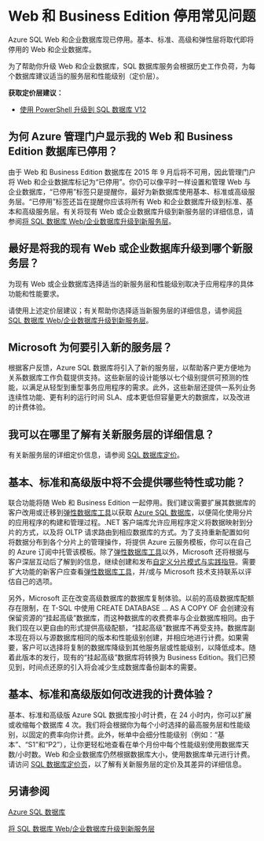 <properties 
   pageTitle="Azure SQL 数据库 Web 和 Business Edition 版停用常见问题 | Windows Azure"
   description="了解 Azure SQL Web 和企业数据库何时停用，并了解新服务层的特性和功能。"
   services="sql-database"
   documentationCenter="na"
   authors="stevestein"
   manager="jeffreyg"
   editor="monicar" />
<tags 
   ms.service="sql-database"
   ms.date="09/30/2015"
   wacn.date="11/27/2015" />

# Web 和 Business Edition 停用常见问题

Azure SQL Web 和企业数据库现已停用。基本、标准、高级和弹性层将取代即将停用的 Web 和企业数据库。

为了帮助你升级 Web 和企业数据库，SQL 数据库服务会根据历史工作负荷，为每个数据库建议适当的服务层和性能级别（定价层）。

**获取定价层建议：**

- [使用 PowerShell 升级到 SQL 数据库 V12](/documentation/articles/sql-database-upgrade-server)


## 为何 Azure 管理门户显示我的 Web 和 Business Edition 数据库已停用？

由于 Web 和 Business Edition 数据库在 2015 年 9 月后将不可用，因此管理门户将 Web 和企业数据库标记为“已停用”。你仍可以像平时一样设置和管理 Web 与企业数据库，“已停用”标签只是提醒你，最好为新数据库使用基本、标准或高级服务层。“已停用”标签还旨在提醒你应该将所有 Web 和企业数据库升级到标准、基本和高级服务层。有关将现有 Web 或企业数据库升级到新服务层的详细信息，请参阅[将 SQL 数据库 Web/企业数据库升级到新服务层](/documentation/articles/sql-database-upgrade-new-service-tiers)。

## 最好是将我的现有 Web 或企业数据库升级到哪个新服务层？

为现有 Web 或企业数据库选择适当的新服务层和性能级别取决于应用程序的具体功能和性能要求。

请使用上述定价层建议；有关帮助你选择适当新服务层的详细信息，请参阅[将 SQL 数据库 Web/企业数据库升级到新服务层](/documentation/articles/sql-database-upgrade-new-service-tiers)。

## Microsoft 为何要引入新的服务层？

根据客户反馈，Azure SQL 数据库将引入了新的服务层，以帮助客户更方便地为关系数据库工作负载提供支持。这些新层的设计能够以七个级别提供可预测的性能，以满足从轻型到重型事务应用程序的需求。此外，这些新层还提供一系列业务连续性功能、更有利的运行时间 SLA、成本更低但容量更大的数据库，以及改进的计费体验。

## 我可以在哪里了解有关新服务层的详细信息？

有关新服务层的详细定价信息，请参阅 [SQL 数据库定价](/pricing/details/sql-database/)。

## 基本、标准和高级版中将不会提供哪些特性或功能？

联合功能将随 Web 和 Business Edition 一起停用。我们建议需要扩展其数据库的客户改用或迁移到[弹性数据库工具](/documentation/articles/sql-database-elastic-scale-get-started)以获取 [Azure SQL 数据库](/documentation/articles/sql-database-elastic-scale-get-started)，以便简化使用分片的应用程序的构建和管理过程。.NET 客户端库允许应用程序定义将数据映射到分片的方式，以及将 OLTP 请求路由到相应数据库的方式。为了支持重新配置如何将数据分布到各个分片上的管理操作，将提供 Azure 云服务模板，你可以在自己的 Azure 订阅中托管该模板。除了[弹性数据库工具](/documentation/articles/sql-database-elastic-scale-get-started)以外，Microsoft 还将根据与客户深层互动后了解到的信息，继续创建和发布[自定义分片模式与实践指导](https://msdn.microsoft.com/zh-cn/library/azure/dn764977.aspx)。需要扩大功能的新客户应查看[弹性数据库工具](/documentation/articles/sql-database-elastic-scale-get-started)，并/或与 Microsoft 技术支持联系以评估自己的选项。

另外，Microsoft 正在改变高级数据库的数据库复制体验。以前的高级数据库配额存在限制，在 T-SQL 中使用 CREATE DATABASE … AS A COPY OF 会创建没有保留资源的“挂起高级”数据库，而这种数据库的收费费率与企业数据库相同。由于我们现在以更自由的形式提供高级配额，“挂起高级”数据库不再受支持。数据库副本现在将以与源数据库相同的版本和性能级别创建，并相应地进行计费。如果需要，客户可以选择将复制的数据库降级到其他服务层或性能级别，以降低成本。随着此版本的发行，现有的“挂起高级”数据库将转换为 Business Edition。我们已预见到，时间点还原的引入将会减少生成数据库备份副本的需要。

## 基本、标准和高级版如何改进我的计费体验？

基本、标准和高级版 Azure SQL 数据库按小时计费，在 24 小时内，你可以扩展或收缩每个数据库 4 次。我们将会根据你为每个小时选择的最高服务层和性能级别，以固定的费率向你计费。此外，帐单中会细分性能级别（例如：“基本”、“S1”和“P2”），让你更轻松地查看在单个月份中每个性能级别使用数据库天数/小时数。Web 和企业数据库仍然根据数据库大小，使用数据库单元进行计费。请访问 [SQL 数据库定价页](http://azure.microsoft.com/pricing/details/sql-database/)，以了解有关新服务层的定价及其差异的详细信息。


## 另请参阅

[Azure SQL 数据库](/services/sql-database/)

[将 SQL 数据库 Web/企业数据库升级到新服务层](/documentation/articles/sql-database-upgrade-new-service-tiers)

<!---HONumber=82-->